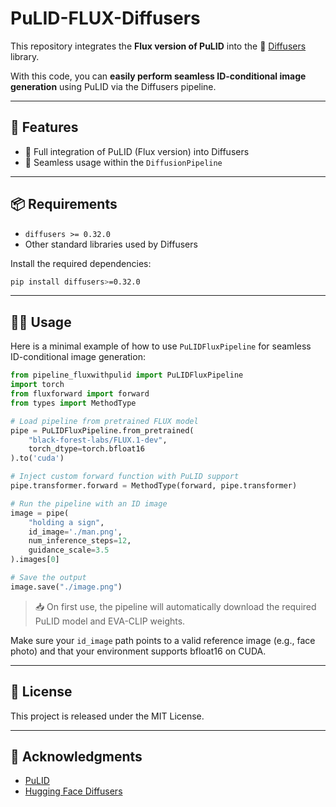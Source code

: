 # PuLID-FLUX-Diffusers

This repository integrates the **Flux version of PuLID** into the 🤗 [Diffusers](https://github.com/huggingface/diffusers) library.

With this code, you can **easily perform seamless ID-conditional image generation** using PuLID via the Diffusers pipeline.

---

## 🚀 Features

- 🔗 Full integration of PuLID (Flux version) into Diffusers
- 🧩 Seamless usage within the `DiffusionPipeline`

---

## 📦 Requirements

- `diffusers >= 0.32.0`
- Other standard libraries used by Diffusers

Install the required dependencies:

```bash
pip install diffusers>=0.32.0
```

---

## 🧑‍💻 Usage

Here is a minimal example of how to use `PuLIDFluxPipeline` for seamless ID-conditional image generation:

```python
from pipeline_fluxwithpulid import PuLIDFluxPipeline
import torch
from fluxforward import forward
from types import MethodType

# Load pipeline from pretrained FLUX model
pipe = PuLIDFluxPipeline.from_pretrained(
    "black-forest-labs/FLUX.1-dev",
    torch_dtype=torch.bfloat16
).to('cuda')

# Inject custom forward function with PuLID support
pipe.transformer.forward = MethodType(forward, pipe.transformer)

# Run the pipeline with an ID image
image = pipe(
    "holding a sign",
    id_image='./man.png',
    num_inference_steps=12,
    guidance_scale=3.5
).images[0]

# Save the output
image.save("./image.png")
```
> 📥 On first use, the pipeline will automatically download the required PuLID model and EVA-CLIP weights.

Make sure your `id_image` path points to a valid reference image (e.g., face photo) and that your environment supports bfloat16 on CUDA.

---

## 📄 License

This project is released under the MIT License.

---

## 🙌 Acknowledgments

- [PuLID](https://github.com/ToTheBeginning/PuLID)
- [Hugging Face Diffusers](https://github.com/huggingface/diffusers)
